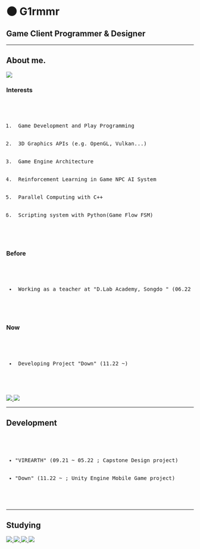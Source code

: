 # :new_moon: G1rmmr

## Game Client Programmer & Designer

---

## About me.

<a href="https://opgc.me/#/users/G1rmmr" target="_blank"><img src="https://api.opgc.me/githubs/users/G1rmmr/tag/?theme=basic" /></a>

### Interests
<pre>
  <ol>
    <li> Game Development and Play Programming </li>
    <li> 3D Graphics APIs (e.g. OpenGL, Vulkan...) </li>
    <li> Game Engine Architecture </li>
    <li> Reinforcement Learning in Game NPC AI System </li>
    <li> Parallel Computing with C++</li>
    <li> Scripting system with Python(Game Flow FSM) </li>
  </ol>
</pre>

### Before
<pre>
  <ul>
    <li> Working as a teacher at "D.Lab Academy, Songdo " (06.22 ~ 03.23) </li>
  </ul>
</pre>

### Now
<pre>
  <ul>
    <li> Developing Project "Down" (11.22 ~) </li>
  </ul>
</pre>

<a href=https://www.instagram.com/g1_r.mm.r/>
  <img src="https://img.shields.io/badge/Instagram-E4405F?style=flat-square&logo=instagram&logoColor=white"/>
</a>

<a href=https://www.youtube.com/channel/UCecwbtBo5lBOogKllxtCoBg/>
  <img src="https://img.shields.io/badge/YouTube-ff0000?style=flat-square&logo=youtube&logoColor=white"/>
</a>

---

## Development
<pre>
	<ul> 
		<li>"VIREARTH" (09.21 ~ 05.22 ; Capstone Design project)</li>
    <li>"Down" (11.22 ~ ; Unity Engine Mobile Game project)</li>
  </ul>
</pre>
 
---

## Studying

<a href=https://google.github.io/styleguide/csharp-style.html>
  <img src="https://img.shields.io/badge/C Sharp-239120?style=flat-square&logo=csharp&logoColor=white"/>
</a>
  
<a href="https://www.acmicpc.net/user/black_hand">
  <img src="https://img.shields.io/badge/Data structure & Algorithm-00BCB4?style=flat-square&logo=thealgorithms&logoColor=white"/>
</a>

<a href="">
  <img src="https://img.shields.io/badge/Unity Engine-000000?style=flat-square&logo=unity&logoColor=white"/>
</a>

<a href="">
  <img src="https://img.shields.io/badge/Unreal 5-000000?style=flat-square&logo=unrealengine&logoColor=white"/> 
</a>
